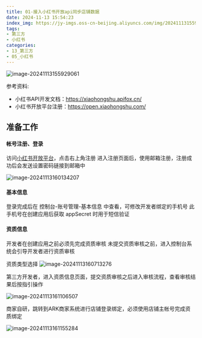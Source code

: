 ```yaml
---
title: 01-接入小红书开放api同步店铺数据
date: 2024-11-13 15:54:23
index_img: https://jy-imgs.oss-cn-beijing.aliyuncs.com/img/20241113155930.png
tags:
- 第三方
- 小红书
categories:
- 13_第三方
- 05_小红书
---
```


![image-20241113155929061](https://jy-imgs.oss-cn-beijing.aliyuncs.com/img/20241113155930.png)

参考资料:

* 小红书API开发文档：https://xiaohongshu.apifox.cn/
* 小红书开放平台注册：https://open.xiaohongshu.com/



## 准备工作

#### 帐号注册、登录

访问[小红书开放平台](https://open.xiaohongshu.com/)，点击右上角注册
进入注册页面后，使用邮箱注册，注册成功后会发送设置密码链接到邮箱中

![image-20241113160134207](https://jy-imgs.oss-cn-beijing.aliyuncs.com/img/20241113160135.png)

#### 基本信息

登录完成后在 控制台-账号管理-基本信息 中查看，可修改开发者绑定的手机号
此手机号在创建应用后获取 appSecret 时用于短信验证

#### 资质信息

开发者在创建应用之前必须先完成资质审核
未提交资质审核之前，进入控制台系统会引导开发者进行资质审核

资质类型选择
![image-20241113160713276](https://jy-imgs.oss-cn-beijing.aliyuncs.com/img/20241113160714.png)

第三方开发者，进入资质信息页面，提交资质审核之后进入审核流程，查看审核结果后按指引操作 

![image-20241113161106507](https://jy-imgs.oss-cn-beijing.aliyuncs.com/img/20241113161108.png)

商家自研，跳转到ARK商家系统进行店铺登录绑定，必须使用店铺主帐号完成资质绑定 

![image-20241113161155284](https://jy-imgs.oss-cn-beijing.aliyuncs.com/img/20241113161157.png)